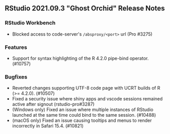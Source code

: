 
## RStudio 2021.09.3 "Ghost Orchid" Release Notes

### RStudio Workbench

* Blocked access to code-server's `/absproxy/<port>` url (Pro #3275)

### Features

* Support for syntax highlighting of the R 4.2.0 pipe-bind operator. (#10757)

### Bugfixes

* Reverted changes supporting UTF-8 code page with UCRT builds of R (>= 4.2.0). (#10507)
* Fixed a security issue where shiny apps and vscode sessions remained active after signout (rstudio-pro#3287)
* (Windows only) Fixed an issue where multiple instances of RStudio launched at the same time could bind to the same session. (#10488)
* (macOS only) Fixed an issue causing tooltips and menus to render incorrectly in Safari 15.4. (#10821)

